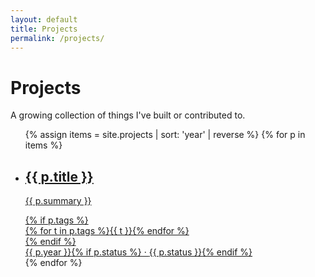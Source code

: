 ```yaml
---
layout: default
title: Projects
permalink: /projects/
---
```


# Projects

A growing collection of things I've built or contributed to.

<ul class="project-grid">
{% assign items = site.projects | sort: 'year' | reverse %}
{% for p in items %}
  <li class="project-card">
    <a href="{{ p.url | relative_url }}">
      <h2>{{ p.title }}</h2>
      <p class="summary">{{ p.summary }}</p>
      {% if p.tags %}<div class="tags">{% for t in p.tags %}<span class="tag">{{ t }}</span>{% endfor %}</div>{% endif %}
      <div class="meta"><span>{{ p.year }}</span>{% if p.status %} · <span class="status status-{{ p.status }}">{{ p.status }}</span>{% endif %}</div>
    </a>
  </li>
{% endfor %}
</ul>
